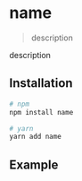 # name

> description

description

## Installation

```sh
# npm
npm install name

# yarn
yarn add name
```

## Example
